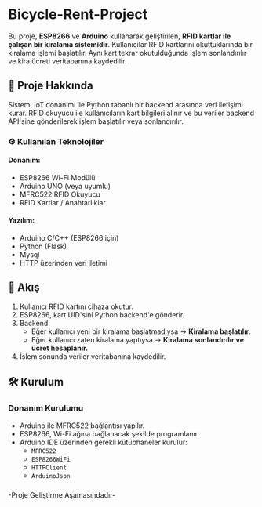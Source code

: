 # Bicycle-Rent-Project

Bu proje, **ESP8266** ve **Arduino** kullanarak geliştirilen, **RFID kartlar ile çalışan bir kiralama sistemidir**. Kullanıcılar RFID kartlarını okuttuklarında bir kiralama işlemi başlatılır. Aynı kart tekrar okutulduğunda işlem sonlandırılır ve kira ücreti veritabanına kaydedilir.

## 🚀 Proje Hakkında

Sistem, IoT donanımı ile Python tabanlı bir backend arasında veri iletişimi kurar. RFID okuyucu ile kullanıcıların kart bilgileri alınır ve bu veriler backend API'sine gönderilerek işlem başlatılır veya sonlandırılır.

### ⚙️ Kullanılan Teknolojiler

#### Donanım:
- ESP8266 Wi-Fi Modülü
- Arduino UNO (veya uyumlu)
- MFRC522 RFID Okuyucu
- RFID Kartlar / Anahtarlıklar

#### Yazılım:
- Arduino C/C++ (ESP8266 için)
- Python (Flask)
- Mysql 
- HTTP üzerinden veri iletimi 

## 🔁 Akış

1. Kullanıcı RFID kartını cihaza okutur.
2. ESP8266, kart UID'sini Python backend'e gönderir.
3. Backend:
   - Eğer kullanıcı yeni bir kiralama başlatmadıysa → **Kiralama başlatılır**.
   - Eğer kullanıcı zaten kiralama yaptıysa → **Kiralama sonlandırılır ve ücret hesaplanır.**
4. İşlem sonunda veriler veritabanına kaydedilir.

## 🛠 Kurulum

### Donanım Kurulumu
- Arduino ile MFRC522 bağlantısı yapılır.
- ESP8266, Wi-Fi ağına bağlanacak şekilde programlanır.
- Arduino IDE üzerinden gerekli kütüphaneler kurulur:  
  - `MFRC522`
  - `ESP8266WiFi`
  - `HTTPClient`
  - `ArduinoJson`

###
-Proje Geliştirme Aşamasındadır-
